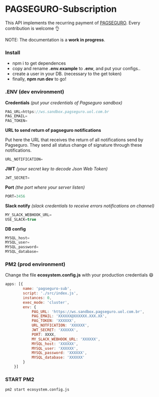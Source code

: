 # PAGSEGURO-Subscription
This API implements the recurring payment of [PAGSEGURO](https://dev.pagseguro.uol.com.br/docs/pagamento-recorrente). Every contribution is welcome :ok_hand:

NOTE: The documentation is a **work in progress**.


### **Install**

+ npm i to get dependences
+ copy and rename **.env.example** to **.env**, and put your configs..
+ create a user in your DB. (necessary to the get token)
+ finally, **npm run dev** to go!


### **.ENV (dev environment)**

**Credentials**
*(put your credentials of Pagseguro sandbox)*
```js
PAG_URL=https://ws.sandbox.pagseguro.uol.com.br
PAG_EMAIL=
PAG_TOKEN=
```

**URL to send return of pagseguro notifications**

Put here the URL that receives the return of all notifications send by Pagseguro. They send all status change of signature through these notifications.
```js
URL_NOTIFICATION=
```

**JWT**
*(your secret key to decode Json Web Token)*
```js
JWT_SECRET=
```

**Port**
*(the port where your server listen)*
```js
PORT=3456
```

**Slack notify**
*(slack credentials to receive errors notifications on channel)*
```js
MY_SLACK_WEBHOOK_URL=
USE_SLACK=true
```

**DB config**
```js
MYSQL_host=
MYSQL_user=
MYSQL_password=
MYSQL_database=
```


### **PM2 (prod environment)**

Change the file **ecosystem.config.js** with your production credentials :smile:
```js
apps: [{
        name: 'pagseguro-sub',
        script: './src/index.js',
        instances: 0,
        exec_mode: 'cluster',
        env: {
            PAG_URL: 'https://ws.sandbox.pagseguro.uol.com.br',
            PAG_EMAIL: 'XXXXXX@XXXXXX.XXX.XX',
            PAG_TOKEN: 'XXXXXX',
            URL_NOTFICATION: 'XXXXXX',
            JWT_SECRET: 'XXXXXX',
            PORT: XXXX,
            MY_SLACK_WEBHOOK_URL: 'XXXXXX',
            MYSQL_host: 'XXXXXX',
            MYSQL_user: 'XXXXXX',
            MYSQL_password: 'XXXXXX',
            MYSQL_database: 'XXXXXX'
        }
    }]
```

### **START PM2**
```
pm2 start ecosystem.config.js
```
